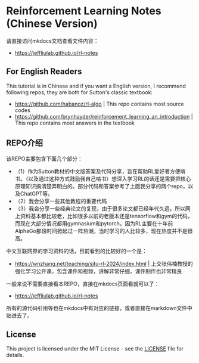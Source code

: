 ﻿# Reinforcement Learning Notes (Chinese Version)

请直接访问mkdocs文档查看文件内容：

- https://jeffliulab.github.io/rl-notes

## For English Readers

This tutorial is in Chinese and if you want a English version, I recommend following repos, they are both for Sutton's classic textbook:

- https://github.com/habanoz/rl-algo | This repo contains most source codes
- https://github.com/brynhayder/reinforcement_learning_an_introduction | This repo contains most answers in the textbook

## REPO介绍

该REPO主要包含下面几个部分：

- （1）作为Sutton教材的中文版答案及代码分享，旨在帮助RL爱好者方便啃书。（以及通过这种方式鼓励我自己啃书）想深入学习RL的话还是需要把核心原理知识搞清楚弄明白的。部分代码和答案参考了上面我分享的两个repo，以及ChatGPT等。
- （2）我会分享一些其他教程的重要代码
- （3）我会分享一些经典论文的复现，由于很多论文都已经年代久远，所以网上资料基本都比较老，比如很多以前的老版本还是tensorflow和gym的代码，而现在大部分情况都用gymnasium和pytorch。因为RL主要在十年前AlphaGo那段时间掀起过一阵热潮，当时学习的人比较多，现在热度并不是很高。

中文互联网界的学习资料的话，目前看到的比较好的一个是：

- https://wnzhang.net/teaching/sjtu-rl-2024/index.html | 上交张伟楠教授的强化学习公开课，包含课件和视频，讲解非常仔细，课件制作也非常精良

一般来说不需要直接看本REPO，直接在mkdocs页面看就可以了：

- https://jeffliulab.github.io/rl-notes

所有的源代码引用等也在mkdocs中有对应的链接，或者直接在markdown文件中贴进去了。

## License

This project is licensed under the MIT License - see the [LICENSE](./LICENSE) file for details.
